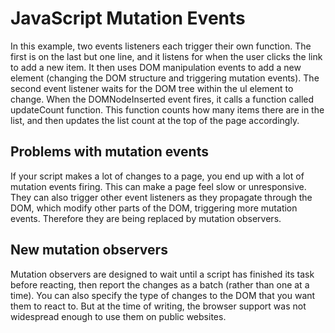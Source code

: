 # JavaScript Mutation Events

In this example, two events listeners each trigger their own function. The first is on the last but one line, and it listens for when the user clicks the link to add a new item. It then uses DOM manipulation events to add a new element (changing the DOM structure and triggering mutation events). The second event listener waits for the DOM tree within the ul element to change. When the DOMNodeInserted event fires, it calls a function called updateCount function. This function counts how many items there are in the list, and then updates the list count at the top of the page accordingly.

## Problems with mutation events

If your script makes a lot of changes to a page, you end up with a lot of mutation events firing. This can make a page feel slow or unresponsive. They can also trigger other event listeners as they propagate through the DOM, which modify other parts of the DOM, triggering more mutation events. Therefore they are being replaced by mutation observers.

## New mutation observers

Mutation observers are designed to wait until a script has finished its task before reacting, then report the changes as a batch (rather than one at a time). You can also specify the type of changes to the DOM that you want them to react to. But at the time of writing, the browser support was not widespread enough to use them on public websites.
